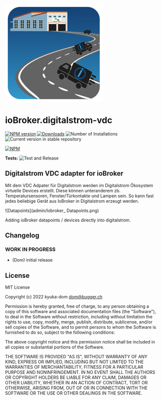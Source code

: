 ![Logo](admin/digitalstrom-vdc.png)
# ioBroker.digitalstrom-vdc

[![NPM version](https://img.shields.io/npm/v/iobroker.template_react.svg)](https://www.npmjs.com/package/iobroker.digitalstrom-vdc)
[![Downloads](https://img.shields.io/npm/dm/iobroker.template_react.svg)](https://www.npmjs.com/package/iobroker.digitalstrom-vdc)
![Number of Installations](https://iobroker.live/badges/digitalstrom-vdc-installed.svg)
![Current version in stable repository](https://iobroker.live/badges/digitalstrom-vdc-stable.svg)

[![NPM](https://nodei.co/npm/iobroker.digitalstrom-vdc.png?downloads=true)](https://nodei.co/npm/iobroker.template_react/)

**Tests:** ![Test and Release](https://github.com/xXBJXx/ioBroker.template_react/workflows/Test%20and%20Release/badge.svg)

## Digitalstrom VDC adapter for ioBroker
Mit dem VDC Adpater für Digitalstrom werden im Digitalstrom Ökosystem virtuelle Devices erstellt.
Diese können unteranderem zb. Temperatursensoren, Fenster/Türkontakte und Lampen sein.
So kann fast jedes beliebige Gerät aus IoBroker in Digitalstrom erzeugt werden.

![Datapoints](admin/Iobroker_ Datapoints.png)

Adding ioBroker datapoints / devices directly into digitalstrom.

## Changelog
<!--
	Placeholder for the next version (at the beginning of the line):
	### **WORK IN PROGRESS**
-->

### **WORK IN PROGRESS**
* (Dom) initial release

## License
MIT License

Copyright (c) 2022 kyuka-dom <dom@bugger.ch>

Permission is hereby granted, free of charge, to any person obtaining a copy
of this software and associated documentation files (the "Software"), to deal
in the Software without restriction, including without limitation the rights
to use, copy, modify, merge, publish, distribute, sublicense, and/or sell
copies of the Software, and to permit persons to whom the Software is
furnished to do so, subject to the following conditions:

The above copyright notice and this permission notice shall be included in all
copies or substantial portions of the Software.

THE SOFTWARE IS PROVIDED "AS IS", WITHOUT WARRANTY OF ANY KIND, EXPRESS OR
IMPLIED, INCLUDING BUT NOT LIMITED TO THE WARRANTIES OF MERCHANTABILITY,
FITNESS FOR A PARTICULAR PURPOSE AND NONINFRINGEMENT. IN NO EVENT SHALL THE
AUTHORS OR COPYRIGHT HOLDERS BE LIABLE FOR ANY CLAIM, DAMAGES OR OTHER
LIABILITY, WHETHER IN AN ACTION OF CONTRACT, TORT OR OTHERWISE, ARISING FROM,
OUT OF OR IN CONNECTION WITH THE SOFTWARE OR THE USE OR OTHER DEALINGS IN THE
SOFTWARE.
